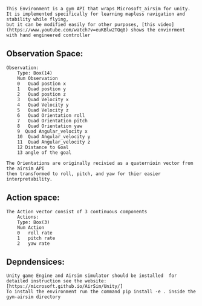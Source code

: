 
    This Environment is a gym API that wraps Microsoft_airsim for unity.
    It is implemented specifically for learning mapless navigation and stability while flying,
    but it can be modified easily for other purposes, [this video](https://www.youtube.com/watch?v=euKBlw2TQq8) shows the envinrment with hand engineered controller 

    

## Observation Space:
    Observation: 
        Type: Box(14)
        Num Observation                
        0   Quad postion x            
        1   Quad postion y            
        2   Quad postion z            
        3   Quad Velocity x           
        4   Quad Velocity y           
        5   Quad Velocity z           
        6   Quad Orientation roll     
        7   Quad Orientation pitch    
        8   Quad Orientation yaw      
        9  Quad Angular_velocity x    
        10  Quad Angular_velocity y   
        11  Quad Angular_velocity z   
        12 Distance to Goal           
        13 angle of the goal          
               
    The Orientations are originally recivied as a quaternioin vector from the airsim API 
    then transformed to roll, pitch, and yaw for thier easier interpretability.

## Action space:
    The Action vector consist of 3 continuous components
        Actions:
        Type: Box(3)                   
        Num Action                     
        0   roll rate                  
        1   pitch rate                 
        2   yaw rate


## Depndensices:
    Unity game Engine and Airsim simulator should be installed  for detailed instruction see the website:
    [https://microsoft.github.io/AirSim/Unity/]
    To install the environment run the command pip install -e . inside the gym-airsim directory 


    

